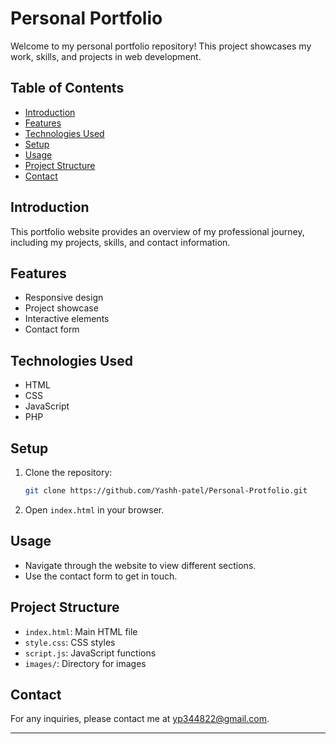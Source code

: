 # Personal Portfolio

Welcome to my personal portfolio repository! This project showcases my work, skills, and projects in web development.

## Table of Contents
- [Introduction](#introduction)
- [Features](#features)
- [Technologies Used](#technologies-used)
- [Setup](#setup)
- [Usage](#usage)
- [Project Structure](#project-structure)
- [Contact](#contact)

## Introduction
This portfolio website provides an overview of my professional journey, including my projects, skills, and contact information.

## Features
- Responsive design
- Project showcase
- Interactive elements
- Contact form

## Technologies Used
- HTML
- CSS
- JavaScript
- PHP

## Setup
1. Clone the repository:
    ```sh
    git clone https://github.com/Yashh-patel/Personal-Protfolio.git
    ```
2. Open `index.html` in your browser.

## Usage
- Navigate through the website to view different sections.
- Use the contact form to get in touch.

## Project Structure
- `index.html`: Main HTML file
- `style.css`: CSS styles
- `script.js`: JavaScript functions
- `images/`: Directory for images

## Contact
For any inquiries, please contact me at yp344822@gmail.com.

---

